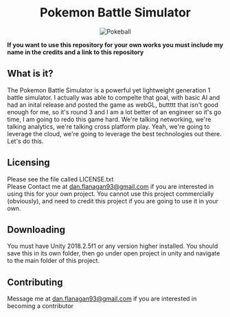 
  <h1 align ="center"> Pokemon Battle Simulator</h1>
  <p align="center">
  <img src="https://docs.google.com/uc?export=download&id=0B4fjzCPc3y-bdGVMNnkySk1aMG8" alt="Pokeball" align="middle">
  </p>  
  
  __If you want to use this repository for your own works you must include my name in the credits and a link to this repository__
  
  __What is it?__
  ---

  The Pokemon Battle Simulator is a powerful yet lightweight generation 1 battle simulator. I actually was able to compelte that goal, with basic AI and had an inital release and posted the game as webGL, buttttt that isn't good enough for me, so it's round 3 and I am a lot better of an engineer so it's go time, I am going to redo this game hard. We're talking networking, we're talking analytics, we're talking cross platform play. Yeah, we're going to leverage the cloud, we're going to leverage the best technologies out there. Let's do this.

  **Licensing**
  ---

  Please see the file called LICENSE.txt
  <br>
  Please Contact me at dan.flanagan93@gmail.com if you are interested in using this for your own project. You cannot use this project commercially (obviously), and need to credit this project if you are going to use it in your own.

  **Downloading**
  ---  
  You must have Unity 2018.2.5f1 or any version higher installed.
  You should save this in its own folder, then go under open project in
  unity and navigate to the main folder of this project.
  
  **Contributing**
  ---
  Message me at dan.flanagan93@gmail.com if you are interested in becoming a contributor
